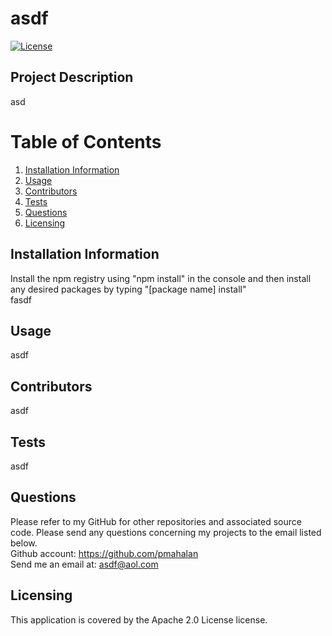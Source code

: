 # asdf

[![License](https://img.shields.io/badge/License-Apache_2.0-blue.svg)](https://opensource.org/licenses/Apache-2.0)
## Project Description 
asd

# Table of Contents 
1. [Installation Information](#installation-information)
2. [Usage](#usage)
3. [Contributors](#contributors)
4. [Tests](#tests)
5. [Questions](#questions)
6. [Licensing](#licensing)

## Installation Information
Install the npm registry using "npm install" in the console and then install any desired packages by typing "[package name] install" <br /> 
fasdf 

## Usage 
asdf

## Contributors 
asdf

## Tests 
asdf

## Questions 
Please refer to my GitHub for other repositories and associated source code. Please send any questions concerning my projects to the email listed below. <br />
Github account: https://github.com/pmahalan <br /> 
Send me an email at: asdf@aol.com
    
## Licensing 
This application is covered by the Apache 2.0 License license.
